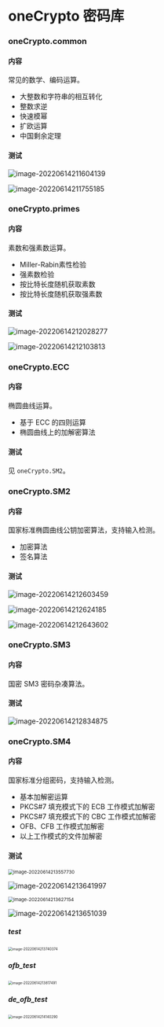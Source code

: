 # oneCrypto 密码库



### oneCrypto.common

#### 内容

 常见的数学、编码运算。

- 大整数和字符串的相互转化
- 整数求逆
- 快速模幂
- 扩欧运算
- 中国剩余定理

#### 测试

![image-20220614211604139](photo/image-20220614211604139.png)

![image-20220614211755185](photo/image-20220614211755185.png)



### oneCrypto.primes

#### 内容

素数和强素数运算。

- Miller-Rabin素性检验
- 强素数检验
- 按比特长度随机获取素数
- 按比特长度随机获取强素数

#### 测试

![image-20220614212028277](photo/image-20220614212028277.png)

![image-20220614212103813](photo/image-20220614212103813.png)

### oneCrypto.ECC

#### 内容

椭圆曲线运算。

- 基于 ECC 的四则运算
- 椭圆曲线上的加解密算法

#### 测试

见 `oneCrypto.SM2`。

### oneCrypto.SM2

#### 内容

国家标准椭圆曲线公钥加密算法，支持输入检测。

- 加密算法
- 签名算法

#### 测试

![image-20220614212603459](photo/image-20220614212603459.png)

![image-20220614212624185](photo/image-20220614212624185.png)

![image-20220614212643602](photo/image-20220614212643602.png)

### oneCrypto.SM3

#### 内容

国密 SM3 密码杂凑算法。

#### 测试

![image-20220614212834875](photo/image-20220614212834875.png)

### oneCrypto.SM4

#### 内容

国家标准分组密码，支持输入检测。

- 基本加解密运算
- PKCS#7 填充模式下的 ECB 工作模式加解密
- PKCS#7 填充模式下的 CBC 工作模式加解密
- OFB、CFB 工作模式加解密
- 以上工作模式的文件加解密

#### 测试

<img src="photo/image-20220614213557730.png" alt="image-20220614213557730" style="zoom:67%;" />

![image-20220614213641997](photo/image-20220614213641997.png)

<img src="photo/image-20220614213627154.png" alt="image-20220614213627154" style="zoom:67%;" />

![image-20220614213651039](photo/image-20220614213651039.png)

##### test

<img src="photo/image-20220614213740374.png" alt="image-20220614213740374" style="zoom:50%;" />

##### ofb_test

<img src="photo/image-20220614213817491.png" alt="image-20220614213817491" style="zoom:50%;" />

##### de_ofb_test

<img src="photo/image-20220614214140290.png" alt="image-20220614214140290" style="zoom:50%;" />


